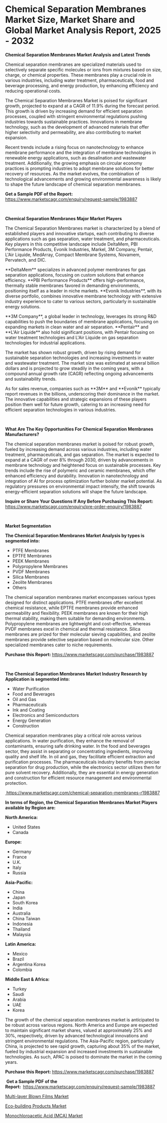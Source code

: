 <p><h1>Chemical Separation Membranes Market Size, Market Share and Global Market Analysis Report, 2025 - 2032</h1></p><p><strong>Chemical Separation Membranes Market Analysis and Latest Trends</strong></p>
<p><p>Chemical separation membranes are specialized materials used to selectively separate specific molecules or ions from mixtures based on size, charge, or chemical properties. These membranes play a crucial role in various industries, including water treatment, pharmaceuticals, food and beverage processing, and energy production, by enhancing efficiency and reducing operational costs.</p><p>The Chemical Separation Membranes Market is poised for significant growth, projected to expand at a CAGR of 11.9% during the forecast period. This growth is driven by increasing demand for efficient separation processes, coupled with stringent environmental regulations pushing industries towards sustainable practices. Innovations in membrane technology, such as the development of advanced materials that offer higher selectivity and permeability, are also contributing to market expansion.</p><p>Recent trends include a rising focus on nanotechnology to enhance membrane performance and the integration of membrane technologies in renewable energy applications, such as desalination and wastewater treatment. Additionally, the growing emphasis on circular economy practices is prompting industries to adopt membrane solutions for better recovery of resources. As the market evolves, the combination of technological advancements and growing environmental awareness is likely to shape the future landscape of chemical separation membranes.</p></p>
<p><strong>Get a Sample PDF of the Report:&nbsp;</strong> <a href="https://www.marketscagr.com/enquiry/request-sample/1983887?utm_campaign=2114&utm_medium=2&utm_source=Github&utm_content=ia&utm_term=03042025&utm_id=chemical-separation-membranes">https://www.marketscagr.com/enquiry/request-sample/1983887</a></p>
<p>&nbsp;</p>
<p><strong>Chemical Separation Membranes Major Market Players</strong></p>
<p><p>The Chemical Separation Membranes market is characterized by a blend of established players and innovative startups, each contributing to diverse applications such as gas separation, water treatment, and pharmaceuticals. Key players in this competitive landscape include DeltaMem, PBI Performance Products, Evonik Industries, Markel, 3M Company, Pentair, L'Air Liquide, MedArray, Compact Membrane Systems, Novamem, Pervatech, and DIC.</p><p>**DeltaMem** specializes in advanced polymer membranes for gas separation applications, focusing on custom solutions that enhance efficiency. **PBI Performance Products** offers high-performance, thermally stable membranes favored in demanding environments, positioning itself as a leader in niche markets. **Evonik Industries**, with its diverse portfolio, combines innovative membrane technology with extensive industry experience to cater to various sectors, particularly in sustainable energy solutions.</p><p>**3M Company**, a global leader in technology, leverages its strong R&D capabilities to push the boundaries of membrane applications, focusing on expanding markets in clean water and air separation. **Pentair** and **L'Air Liquide** also hold significant positions, with Pentair focusing on water treatment technologies and L'Air Liquide on gas separation technologies for industrial applications.</p><p>The market has shown robust growth, driven by rising demand for sustainable separation technologies and increasing investments in water and wastewater treatment. The market size was estimated at several billion dollars and is projected to grow steadily in the coming years, with a compound annual growth rate (CAGR) reflecting ongoing advancements and sustainability trends.</p><p>As for sales revenue, companies such as **3M** and **Evonik** typically report revenues in the billions, underscoring their dominance in the market. The innovative capabilities and strategic expansions of these players position them well for future growth, catering to an increasing need for efficient separation technologies in various industries.</p></p>
<p>&nbsp;</p>
<p><strong>What Are The Key Opportunities For Chemical Separation Membranes Manufacturers?</strong></p>
<p><p>The chemical separation membranes market is poised for robust growth, fueled by increasing demand across various industries, including water treatment, pharmaceuticals, and gas separation. The market is expected to expand at a CAGR of over 8% through 2030, driven by advancements in membrane technology and heightened focus on sustainable processes. Key trends include the rise of polymeric and ceramic membranes, which offer enhanced efficiency and durability. Innovation in nanotechnology and integration of AI for process optimization further bolster market potential. As regulatory pressures on environmental impact intensify, the shift towards energy-efficient separation solutions will shape the future landscape.</p></p>
<p><strong>Inquire or Share Your Questions If Any Before Purchasing This Report:</strong> <a href="https://www.marketscagr.com/enquiry/pre-order-enquiry/1983887?utm_campaign=2114&utm_medium=2&utm_source=Github&utm_content=ia&utm_term=03042025&utm_id=chemical-separation-membranes">https://www.marketscagr.com/enquiry/pre-order-enquiry/1983887</a></p>
<p>&nbsp;</p>
<p><strong>Market Segmentation</strong></p>
<p><strong>The Chemical Separation Membranes Market Analysis by types is segmented into:</strong></p>
<p><ul><li>PTFE Membranes</li><li>EPTFE Membranes</li><li>PEEK Membranes</li><li>Polypropylene Membranes</li><li>PVDF Membranes</li><li>Silica Membranes</li><li>Zeolite Membranes</li><li>Others</li></ul></p>
<p><p>The chemical separation membranes market encompasses various types designed for distinct applications. PTFE membranes offer excellent chemical resistance, while EPTFE membranes provide enhanced permeability and flexibility. PEEK membranes are known for their high thermal stability, making them suitable for demanding environments. Polypropylene membranes are lightweight and cost-effective, whereas PVDF membranes excel in chemical and thermal resistance. Silica membranes are prized for their molecular sieving capabilities, and zeolite membranes provide selective separation based on molecular size. Other specialized membranes cater to niche requirements.</p></p>
<p><strong>Purchase this Report:&nbsp;</strong><a href="https://www.marketscagr.com/purchase/1983887?utm_campaign=2114&utm_medium=2&utm_source=Github&utm_content=ia&utm_term=03042025&utm_id=chemical-separation-membranes">https://www.marketscagr.com/purchase/1983887</a></p>
<p>&nbsp;</p>
<p><strong>The Chemical Separation Membranes Market Industry Research by Application is segmented into:</strong></p>
<p><ul><li>Water Purification</li><li>Food and Beverages</li><li>Oil and Gas</li><li>Pharmaceuticals</li><li>Ink and Coating</li><li>Electronics and Semiconductors</li><li>Energy Generation</li><li>Construction</li></ul></p>
<p><p>Chemical separation membranes play a critical role across various applications. In water purification, they enhance the removal of contaminants, ensuring safe drinking water. In the food and beverages sector, they assist in separating or concentrating ingredients, improving quality and shelf life. In oil and gas, they facilitate efficient extraction and purification processes. The pharmaceuticals industry benefits from precise separation for drug production, while the electronics sector utilizes them for pure solvent recovery. Additionally, they are essential in energy generation and construction for efficient resource management and environmental protection.</p></p>
<p><a href="https://www.marketscagr.com/chemical-separation-membranes-r1983887?utm_campaign=2114&utm_medium=2&utm_source=Github&utm_content=ia&utm_term=03042025&utm_id=chemical-separation-membranes">&nbsp;https://www.marketscagr.com/chemical-separation-membranes-r1983887</a></p>
<p><strong>In terms of Region, the Chemical Separation Membranes Market Players available by Region are:</strong></p>
<p>
    <p> <strong> North America: </strong>
        <ul>
            <li>United States</li>
            <li>Canada</li>
        </ul>
        </p> 
    <p> <strong> Europe: </strong>
        <ul>
            <li>Germany</li>
            <li>France</li>
            <li>U.K.</li>
            <li>Italy</li>
            <li>Russia</li>
        </ul>
        </p> 
    <p> <strong> Asia-Pacific: </strong>
        <ul>
            <li>China</li>
            <li>Japan</li>
            <li>South Korea</li>
            <li>India</li>
            <li>Australia</li>
            <li>China Taiwan</li>
            <li>Indonesia</li>
            <li>Thailand</li>
            <li>Malaysia</li>
        </ul>
        </p> 
    <p> <strong> Latin America: </strong>
        <ul>
            <li>Mexico</li>
            <li>Brazil</li>
            <li>Argentina Korea</li>
            <li>Colombia</li>
        </ul>
        </p> 
    <p> <strong> Middle East & Africa: </strong>
        <ul>
            <li>Turkey</li>
            <li>Saudi</li>
            <li>Arabia</li>
            <li>UAE</li>
            <li>Korea</li>
        </ul>
    </p>
    </p>
<p><p>The growth of the chemical separation membranes market is anticipated to be robust across various regions. North America and Europe are expected to maintain significant market shares, valued at approximately 25% and 30%, respectively, driven by advanced technological innovations and stringent environmental regulations. The Asia-Pacific region, particularly China, is projected to see rapid growth, capturing about 35% of the market, fueled by industrial expansion and increased investments in sustainable technologies. As such, APAC is poised to dominate the market in the coming years.</p></p>
<p><strong>Purchase this Report: </strong><a href="https://www.marketscagr.com/purchase/1983887?utm_campaign=2114&utm_medium=2&utm_source=Github&utm_content=ia&utm_term=03042025&utm_id=chemical-separation-membranes">https://www.marketscagr.com/purchase/1983887</a></p>
<p>&nbsp;<strong>Get a Sample PDF of the Report:&nbsp;&nbsp;</strong><a href="https://www.marketscagr.com/enquiry/request-sample/1983887?utm_campaign=2114&utm_medium=2&utm_source=Github&utm_content=ia&utm_term=03042025&utm_id=chemical-separation-membranes">https://www.marketscagr.com/enquiry/request-sample/1983887</a></p>
<p><strong></strong></p>
<p><p><a href="https://github.com/pizolina/Market-Research-Report-List-7/blob/main/multi-layer-blown-films-market.md?utm_campaign=2114&utm_medium=2&utm_source=Github&utm_content=ia&utm_term=03042025&utm_id=chemical-separation-membranes">Multi-layer Blown Films Market</a></p><p><a href="https://github.com/tamvrosiya/Market-Research-Report-List-6/blob/main/eco-building-products-market.md?utm_campaign=2114&utm_medium=2&utm_source=Github&utm_content=ia&utm_term=03042025&utm_id=chemical-separation-membranes">Eco-building Products Market</a></p><p><a href="https://github.com/sionepeppess/Market-Research-Report-List-1/blob/main/monochloroacetic-acid-mca-market.md?utm_campaign=2114&utm_medium=2&utm_source=Github&utm_content=ia&utm_term=03042025&utm_id=chemical-separation-membranes">Monochloroacetic Acid (MCA) Market</a></p></p>